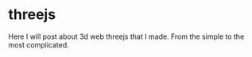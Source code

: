 # threejs
Here I will post about 3d web threejs that I made. From the simple to the most complicated.
